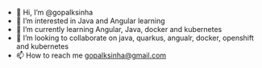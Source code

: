 - 👋 Hi, I’m @gopalksinha
- 👀 I’m interested in Java and Angular learning
- 🌱 I’m currently learning Angular, Java, docker and kubernetes
- 💞️ I’m looking to collaborate on java, quarkus, angualr, docker, openshift and kubernetes
- 📫 How to reach me gopalksinha@gmail.com  

<!---
gopalksinha/gopalksinha is a ✨ special ✨ repository because its `README.md` (this file) appears on your GitHub profile.
You can click the Preview link to take a look at your changes.
--->
